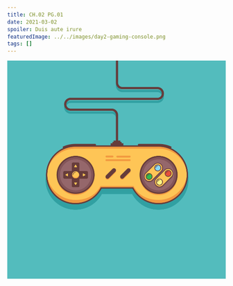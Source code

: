 ```yaml
---
title: CH.02 PG.01
date: 2021-03-02
spoiler: Duis aute irure
featuredImage: ../../images/day2-gaming-console.png
tags: []
---
```


![Comic 1](../../images/day2-gaming-console.png)